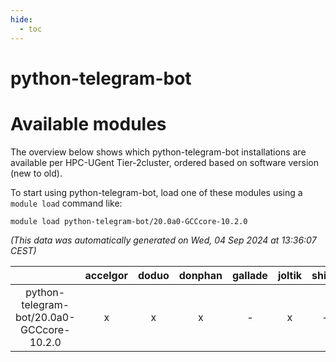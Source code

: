 ```yaml
---
hide:
  - toc
---
```


python-telegram-bot
===================

# Available modules


The overview below shows which python-telegram-bot installations are available per HPC-UGent Tier-2cluster, ordered based on software version (new to old).

To start using python-telegram-bot, load one of these modules using a `module load` command like:

```shell
module load python-telegram-bot/20.0a0-GCCcore-10.2.0
```

*(This data was automatically generated on Wed, 04 Sep 2024 at 13:36:07 CEST)*  

| |accelgor|doduo|donphan|gallade|joltik|shinx|skitty|
| :---: | :---: | :---: | :---: | :---: | :---: | :---: | :---: |
|python-telegram-bot/20.0a0-GCCcore-10.2.0|x|x|x|-|x|-|x|
